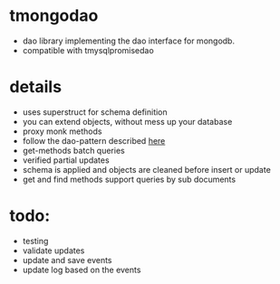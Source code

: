 # tmongodao
 - dao library implementing the dao interface for mongodb.
 - compatible with tmysqlpromisedao

# details
 - uses superstruct for schema definition
 - you can extend objects, without mess up your database
 - proxy monk methods
 - follow the dao-pattern described [here](https://www.npmjs.com/package/tmysqlpromisedao)
 - get-methods batch queries
 - verified partial updates
 - schema is applied and objects are cleaned before insert or update
 - get and find methods support queries by sub documents

# todo:
 - testing
 - validate updates
 - update and save events
 - update log based on the events